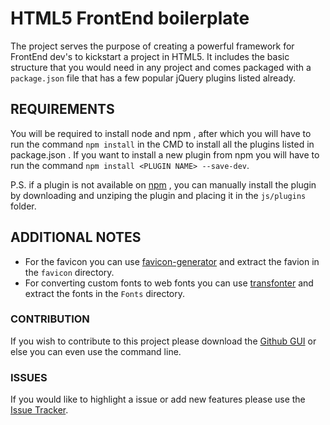 # HTML5 FrontEnd boilerplate

The project serves the purpose of creating a powerful framework for FrontEnd dev's to kickstart a project in HTML5. It includes the basic structure that you would need in any project and comes packaged with a ```package.json``` file that has a few popular jQuery plugins listed already.


## REQUIREMENTS

You will be required to install node and npm , after which you will have to run the command ```npm install``` in the CMD to install all the plugins listed in package.json . If you want to install a new plugin from npm you will have to run the command ```npm install <PLUGIN NAME> --save-dev```.

P.S. if a plugin is not available on [npm](https://www.npmjs.com/) , you can manually install the plugin by downloading and unziping the plugin and placing it in the ```js/plugins``` folder.


## ADDITIONAL NOTES

* For the favicon you can use [favicon-generator](http://www.favicon-generator.org/) and extract the favion in the ```favicon``` directory.
* For converting custom fonts to web fonts you can use [transfonter](https://transfonter.org/) and extract the fonts in the ```Fonts``` directory.

### CONTRIBUTION

If you wish to contribute to this project please download the [Github GUI](https://desktop.github.com/) or else you can even use the command line.

### ISSUES

If you would like to highlight a issue or add new features please use the [Issue Tracker](https://github.com/gautamz07/boilerplate-FrontEnd-Dev/issues).

